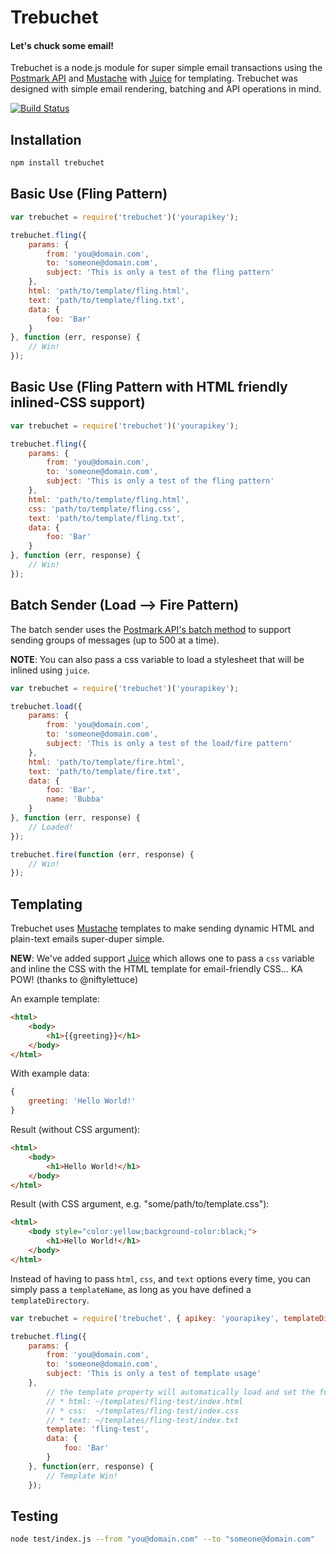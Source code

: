 # Trebuchet

#### Let's chuck some email!

Trebuchet is a node.js module for super simple email transactions using the [Postmark API](http://postmarkapp.com) and [Mustache](http://mustache.github.com/) with [Juice](https://github.com/LearnBoost/juice) for templating. Trebuchet was designed with simple email rendering, batching and API operations in mind.

[![Build Status](https://secure.travis-ci.org/thisandagain/trebuchet.png?branch=master)](http://travis-ci.org/thisandagain/trebuchet)

## Installation

```bash
npm install trebuchet
```

## Basic Use (Fling Pattern)

```javascript
var trebuchet = require('trebuchet')('yourapikey');

trebuchet.fling({
    params: {
        from: 'you@domain.com',
        to: 'someone@domain.com',
        subject: 'This is only a test of the fling pattern'
    },
    html: 'path/to/template/fling.html',
    text: 'path/to/template/fling.txt',
    data: {
        foo: 'Bar'
    }
}, function (err, response) {
    // Win!
});
```

## Basic Use (Fling Pattern with HTML friendly inlined-CSS support)

```javascript
var trebuchet = require('trebuchet')('yourapikey');

trebuchet.fling({
    params: {
        from: 'you@domain.com',
        to: 'someone@domain.com',
        subject: 'This is only a test of the fling pattern'
    },
    html: 'path/to/template/fling.html',
    css: 'path/to/template/fling.css',
    text: 'path/to/template/fling.txt',
    data: {
        foo: 'Bar'
    }
}, function (err, response) {
    // Win!
});
```

## Batch Sender (Load --> Fire Pattern)

The batch sender uses the [Postmark API's batch method](http://developer.postmarkapp.com/developer-build.html#batching-messages) to support sending groups of messages (up to 500 at a time).

**NOTE**: You can also pass a css variable to load a stylesheet that will be inlined using `juice`.

```javascript
var trebuchet = require('trebuchet')('yourapikey');

trebuchet.load({
    params: {
        from: 'you@domain.com',
        to: 'someone@domain.com',
        subject: 'This is only a test of the load/fire pattern'
    },
    html: 'path/to/template/fire.html',
    text: 'path/to/template/fire.txt',
    data: {
        foo: 'Bar',
        name: 'Bubba'
    }
}, function (err, response) {
    // Loaded!
});
```

```javascript
trebuchet.fire(function (err, response) {
    // Win!
});
```

## Templating

Trebuchet uses [Mustache](http://mustache.github.com/) templates to make sending dynamic HTML and plain-text emails super-duper simple.

**NEW**: We've added support [Juice](https://github.com/LearnBoost/juice) which allows one to pass a `css` variable and inline the CSS with the HTML template for email-friendly CSS... KA POW! (thanks to @niftylettuce)

An example template:

```html
<html>
    <body>
        <h1>{{greeting}}</h1>
    </body>
</html>
```

With example data:

```javascript
{
    greeting: 'Hello World!'
}
```

Result (without CSS argument):

```html
<html>
    <body>
        <h1>Hello World!</h1>
    </body>
</html>
```

Result (with CSS argument, e.g. "some/path/to/template.css"):

```html
<html>
    <body style="color:yellow;background-color:black;">
        <h1>Hello World!</h1>
    </body>
</html>
```

Instead of having to pass `html`, `css`, and `text` options every time, you can simply pass a `templateName`, as long as you have defined a `templateDirectory`.

```javascript
var trebuchet = require('trebuchet', { apikey: 'yourapikey', templateDirectory: path.join(__dirname, 'templates') });

trebuchet.fling({
    params: {
        from: 'you@domain.com',
        to: 'someone@domain.com',
        subject: 'This is only a test of template usage'
    },
        // the template property will automatically load and set the following options without you having to manually set them
        // * html: ~/templates/fling-test/index.html
        // * css:  ~/templates/fling-test/index.css
        // * text: ~/templates/fling-test/index.txt
        template: 'fling-test',
        data: {
            foo: 'Bar'
        }
    }, function(err, response) {
        // Template Win!
    });
```

## Testing

```bash
node test/index.js --from "you@domain.com" --to "someone@domain.com"
```
